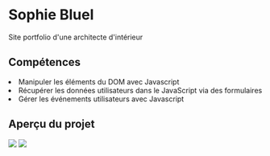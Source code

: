 <h1>Sophie Bluel</h1>
<p>Site portfolio d'une architecte d'intérieur</p>
<h2>Compétences</h2>
<li>Manipuler les éléments du DOM avec Javascript</li>
<li>Récupérer les données utilisateurs dans le JavaScript via des formulaires</li>
<li>Gérer les événements utilisateurs avec Javascript</li>

<h2>Aperçu du projet</h2>
<img src="https://github.com/ValerianMermoz/Sophie_Bluel/raw/main/FrontEnd/asssets/images/Overview.png">
<img src="https://github.com/ValerianMermoz/Sophie_Bluel/raw/main/FrontEnd/asssets/images/Overview2.png">
